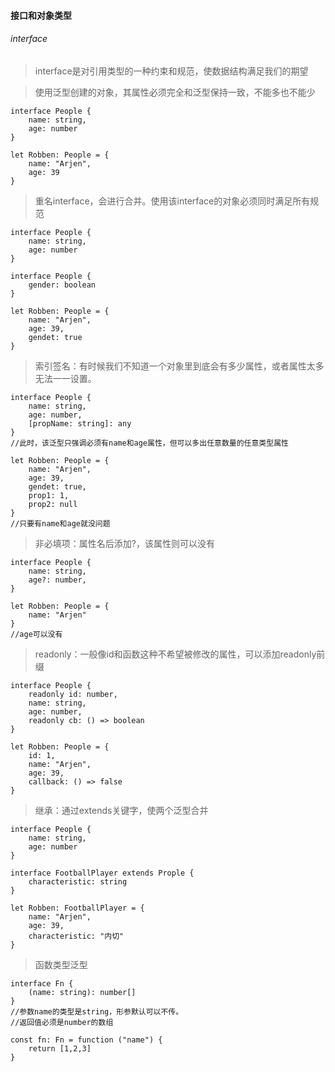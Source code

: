 #### 接口和对象类型

###### interface

>interface是对引用类型的一种约束和规范，使数据结构满足我们的期望



> 使用泛型创建的对象，其属性必须完全和泛型保持一致，不能多也不能少

```
interface People {
	name: string,
	age: number
}

let Robben: People = {
	name: "Arjen",
	age: 39
}
```



>重名interface，会进行合并。使用该interface的对象必须同时满足所有规范

``` 
interface People {
	name: string,
	age: number
}

interface People {
	gender: boolean
}

let Robben: People = {
	name: "Arjen",
	age: 39,
	gendet: true
}
```



> 索引签名：有时候我们不知道一个对象里到底会有多少属性，或者属性太多无法一一设置。

``` 
interface People {
	name: string,
	age: number,
	[propName: string]: any
}
//此时，该泛型只强调必须有name和age属性，但可以多出任意数量的任意类型属性

let Robben: People = {
	name: "Arjen",
	age: 39,
	gendet: true,
	prop1: 1,
	prop2: null
}
//只要有name和age就没问题
```



> 非必填项：属性名后添加?，该属性则可以没有

``` 
interface People {
	name: string,
	age?: number,
}

let Robben: People = {
	name: "Arjen"
}
//age可以没有
```



>readonly：一般像id和函数这种不希望被修改的属性，可以添加readonly前缀

```
interface People {
	readonly id: number,
	name: string,
	age: number,
	readonly cb: () => boolean
}

let Robben: People = {
	id: 1,
	name: "Arjen",
	age: 39,
	callback: () => false
}
```



>继承：通过extends关键字，使两个泛型合并

```
interface People {
	name: string,
	age: number
}

interface FootballPlayer extends Prople {
	characteristic: string
}

let Robben: FootballPlayer = {
	name: "Arjen",
	age: 39,
	characteristic: "内切"
}
```



>函数类型泛型

```
interface Fn {
	(name: string): number[]
}
//参数name的类型是string，形参默认可以不传。
//返回值必须是number的数组

const fn: Fn = function ("name") {
	return [1,2,3]
}
```

